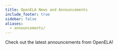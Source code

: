 ```yaml
---
title: OpenELA News and Announcements
include_footer: true
sidebar: false
aliases:
  - announcements/
---
```


Check out the latest announcements from OpenELA!

